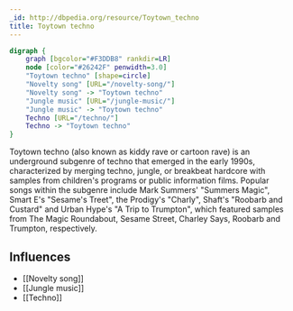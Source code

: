 ```yaml
---
_id: http://dbpedia.org/resource/Toytown_techno
title: Toytown techno
---
```


```dot
digraph {
	graph [bgcolor="#F3DDB8" rankdir=LR]
	node [color="#26242F" penwidth=3.0]
	"Toytown techno" [shape=circle]
	"Novelty song" [URL="/novelty-song/"]
	"Novelty song" -> "Toytown techno"
	"Jungle music" [URL="/jungle-music/"]
	"Jungle music" -> "Toytown techno"
	Techno [URL="/techno/"]
	Techno -> "Toytown techno"
}
```

Toytown techno (also known as kiddy rave or cartoon rave) is an underground subgenre of techno that emerged in the early 1990s, characterized by merging techno, jungle, or breakbeat hardcore with samples from children's programs or public information films. Popular songs within the subgenre include Mark Summers' "Summers Magic", Smart E's "Sesame's Treet", the Prodigy's "Charly", Shaft's "Roobarb and Custard" and Urban Hype's "A Trip to Trumpton", which featured samples from The Magic Roundabout, Sesame Street, Charley Says, Roobarb and Trumpton, respectively.

## Influences
- [[Novelty song]]
- [[Jungle music]]
- [[Techno]]
